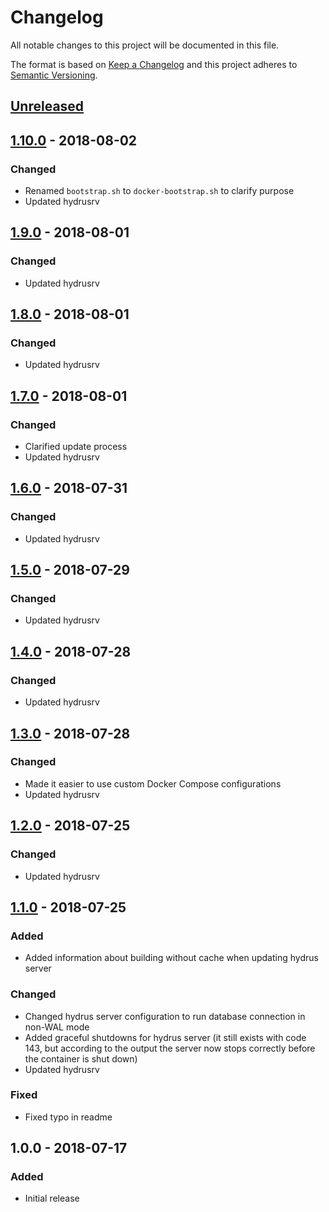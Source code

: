 # Changelog

All notable changes to this project will be documented in this file.

The format is based on [Keep a Changelog](http://keepachangelog.com/en/1.0.0/)
and this project adheres to [Semantic Versioning](http://semver.org/spec/v2.0.0.html).

## [Unreleased]

## [1.10.0] - 2018-08-02

### Changed

+ Renamed `bootstrap.sh` to `docker-bootstrap.sh` to clarify purpose
+ Updated hydrusrv

## [1.9.0] - 2018-08-01

### Changed

+ Updated hydrusrv

## [1.8.0] - 2018-08-01

### Changed

+ Updated hydrusrv

## [1.7.0] - 2018-08-01

### Changed

+ Clarified update process
+ Updated hydrusrv

## [1.6.0] - 2018-07-31

### Changed

+ Updated hydrusrv

## [1.5.0] - 2018-07-29

### Changed

+ Updated hydrusrv

## [1.4.0] - 2018-07-28

### Changed

+ Updated hydrusrv

## [1.3.0] - 2018-07-28

### Changed

+ Made it easier to use custom Docker Compose configurations
+ Updated hydrusrv

## [1.2.0] - 2018-07-25

### Changed

+ Updated hydrusrv

## [1.1.0] - 2018-07-25

### Added

+ Added information about building without cache when updating hydrus server

### Changed

+ Changed hydrus server configuration to run database connection in non-WAL
  mode
+ Added graceful shutdowns for hydrus server (it still exists with code 143,
  but according to the output the server now stops correctly before the
  container is shut down)
+ Updated hydrusrv

### Fixed

+ Fixed typo in readme

## 1.0.0 - 2018-07-17

### Added

+ Initial release

[Unreleased]: https://github.com/mserajnik/hydrusrv-docker/compare/1.10.0...develop
[1.10.0]: https://github.com/mserajnik/hydrusrv-docker/compare/1.9.0...1.10.0
[1.9.0]: https://github.com/mserajnik/hydrusrv-docker/compare/1.8.0...1.9.0
[1.8.0]: https://github.com/mserajnik/hydrusrv-docker/compare/1.7.0...1.8.0
[1.7.0]: https://github.com/mserajnik/hydrusrv-docker/compare/1.6.0...1.7.0
[1.6.0]: https://github.com/mserajnik/hydrusrv-docker/compare/1.5.0...1.6.0
[1.5.0]: https://github.com/mserajnik/hydrusrv-docker/compare/1.4.0...1.5.0
[1.4.0]: https://github.com/mserajnik/hydrusrv-docker/compare/1.3.0...1.4.0
[1.3.0]: https://github.com/mserajnik/hydrusrv-docker/compare/1.2.0...1.3.0
[1.2.0]: https://github.com/mserajnik/hydrusrv-docker/compare/1.1.0...1.2.0
[1.1.0]: https://github.com/mserajnik/hydrusrv-docker/compare/1.0.0...1.1.0
